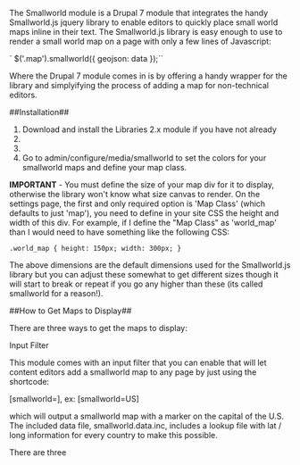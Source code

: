 
The Smallworld module is a Drupal 7 module that integrates the handy Smallworld.js jquery library to enable editors to quickly place small world maps inline in their text. The Smallworld.js library is easy enough to use to render a small world map on a page with only a few lines of Javascript:

`  $('.map').smallworld({
  	geojson: data
  });``

Where the Drupal 7 module comes in is by offering a handy wrapper for the library and simplyifying the process of adding a map for non-technical editors.

##Installation##

1. Download and install the Libraries 2.x module if you have not already
2.
3.
4. Go to admin/configure/media/smallworld to set the colors for your smallworld maps and define your map class.

**IMPORTANT** - You must define the size of your map div for it to display, otherwise the library won't know what size canvas to render. On the settings page, the first and only required option is 'Map Class' (which defaults to just 'map'), you need to define in your site CSS the height and width of this div. For example, if I define the "Map Class" as 'world_map' than I would need to have something like the following CSS:

`.world_map {
  height: 150px;
  width: 300px;
}`

The above dimensions are the default dimensions used for the Smallworld.js library but you can adjust these somewhat to get different sizes though it will start to break or repeat if you go any higher than these (its called smallworld for a reason!).

##How to Get Maps to Display##

There are three ways to get the maps to display:

Input Filter

This module comes with an input filter that you can enable that will let content editors add a smallworld map to any page by just using the shortcode:

  [smallworld=<two letter country code>], ex: [smallworld=US]

which will output a smallworld map with a marker on the capital of the U.S. The included data file, smallworld.data.inc, includes a lookup file with lat / long information for every country to make this possible.




There are three
